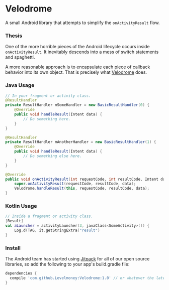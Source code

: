 # Velodrome
A small Android library that attempts to simplify the `onActivityResult` flow.

### Thesis
One of the more horrible pieces of the Android lifecycle occurs inside `onActivityResult`. It inevitably descends into a mess of switch statements and spaghetti.

A more reasonable approach is to encapsulate each piece of callback behavior into its own object. That is precisely what [Velodrome](http://en.wikipedia.org/wiki/Velodrome) does.

### Java Usage

```java
// In your fragment or activity class.
@ResultHandler
private ResultHandler mSomeHandler = new BasicResultHandler(0) {
    @Override
    public void handleResult(Intent data) {
        // Do something here.
    }
}

@ResultHandler
private ResultHandler mAnotherHandler = new BasicResultHandler(1) {
    @Override
    public void handleResult(Intent data) {
        // Do something else here.
    }
}

@Override
public void onActivityResult(int requestCode, int resultCode, Intent data) {
    super.onActivityResult(requestCode, resultCode, data);
    Velodrome.handleResult(this, requestCode, resultCode, data);
}
```

### Kotlin Usage
```kotlin
// Inside a fragment or activity class.
[Result]
val aLauncher = activityLauncher(3, javaClass<SomeActivity>()) {
    Log.d(TAG, it.getStringExtra("result")
}
```

### Install
The Android team has started using [Jitpack](http://jitpack.io) for all of our open source libraries, so add the following to your app's build.gradle file:

```gradle
dependencies {
  compile 'com.github.Levelmoney:Velodrome:1.0' // or whatever the latest version is.
}
```

